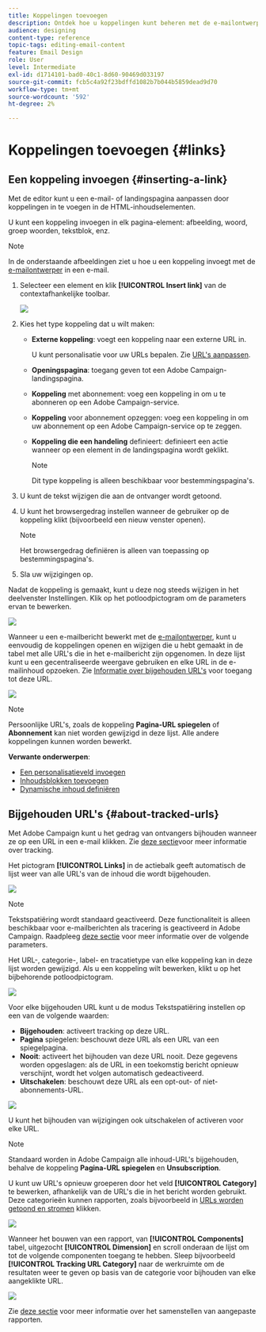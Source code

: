```yaml
---
title: Koppelingen toevoegen
description: Ontdek hoe u koppelingen kunt beheren met de e-mailontwerper.
audience: designing
content-type: reference
topic-tags: editing-email-content
feature: Email Design
role: User
level: Intermediate
exl-id: d1714101-bad0-40c1-8d60-90469d033197
source-git-commit: fcb5c4a92f23bdffd1082b7b044b5859dead9d70
workflow-type: tm+mt
source-wordcount: '592'
ht-degree: 2%

---
```


# Koppelingen toevoegen {#links}

## Een koppeling invoegen {#inserting-a-link}

Met de editor kunt u een e-mail- of landingspagina aanpassen door koppelingen in te voegen in de HTML-inhoudselementen.

U kunt een koppeling invoegen in elk pagina-element: afbeelding, woord, groep woorden, tekstblok, enz.

>[!NOTE]
>
>In de onderstaande afbeeldingen ziet u hoe u een koppeling invoegt met de [e-mailontwerper](../../designing/using/designing-content-in-adobe-campaign.md) in een e-mail.

1. Selecteer een element en klik **[!UICONTROL Insert link]** van de contextafhankelijke toolbar.

   ![](assets/des_insert_link.png)

1. Kies het type koppeling dat u wilt maken:

   * **Externe koppeling**: voegt een koppeling naar een externe URL in.

      U kunt personalisatie voor uw URLs bepalen. Zie [URL&#39;s aanpassen](../../designing/using/using-reusable-content.md#creating-a-content-fragment).

   * **Openingspagina**: toegang geven tot een Adobe Campaign-landingspagina.
   * **Koppeling** met abonnement: voeg een koppeling in om u te abonneren op een Adobe Campaign-service.
   * **Koppeling** voor abonnement opzeggen: voeg een koppeling in om uw abonnement op een Adobe Campaign-service op te zeggen.
   * **Koppeling die een handeling** definieert: definieert een actie wanneer op een element in de landingspagina wordt geklikt.

      >[!NOTE]
      >
      >Dit type koppeling is alleen beschikbaar voor bestemmingspagina&#39;s.

1. U kunt de tekst wijzigen die aan de ontvanger wordt getoond.
1. U kunt het browsergedrag instellen wanneer de gebruiker op de koppeling klikt (bijvoorbeeld een nieuw venster openen).

   >[!NOTE]
   >
   >Het browsergedrag definiëren is alleen van toepassing op bestemmingspagina&#39;s.

1. Sla uw wijzigingen op.

Nadat de koppeling is gemaakt, kunt u deze nog steeds wijzigen in het deelvenster Instellingen. Klik op het potloodpictogram om de parameters ervan te bewerken.

![](assets/des_link_edit.png)

Wanneer u een e-mailbericht bewerkt met de [e-mailontwerper](../../designing/using/designing-content-in-adobe-campaign.md), kunt u eenvoudig de koppelingen openen en wijzigen die u hebt gemaakt in de tabel met alle URL&#39;s die in het e-mailbericht zijn opgenomen. In deze lijst kunt u een gecentraliseerde weergave gebruiken en elke URL in de e-mailinhoud opzoeken. Zie [Informatie over bijgehouden URL&#39;s](#about-tracked-urls) voor toegang tot deze URL.

![](assets/des_link_list.png)

>[!NOTE]
>
>Persoonlijke URL&#39;s, zoals de koppeling **Pagina-URL spiegelen** of **Abonnement** kan niet worden gewijzigd in deze lijst. Alle andere koppelingen kunnen worden bewerkt.

**Verwante onderwerpen**:

* [Een personalisatieveld invoegen](../../designing/using/personalization.md#inserting-a-personalization-field)
* [Inhoudsblokken toevoegen](../../designing/using/personalization.md#adding-a-content-block)
* [Dynamische inhoud definiëren](../../designing/using/personalization.md#defining-dynamic-content-in-an-email)

## Bijgehouden URL&#39;s {#about-tracked-urls}

Met Adobe Campaign kunt u het gedrag van ontvangers bijhouden wanneer ze op een URL in een e-mail klikken. Zie [deze sectie](../../sending/using/tracking-messages.md#about-tracking)voor meer informatie over tracking.

Het pictogram **[!UICONTROL Links]** in de actiebalk geeft automatisch de lijst weer van alle URL&#39;s van de inhoud die wordt bijgehouden.

![](assets/des_links.png)

>[!NOTE]
>
>Tekstspatiëring wordt standaard geactiveerd. Deze functionaliteit is alleen beschikbaar voor e-mailberichten als tracering is geactiveerd in Adobe Campaign. Raadpleeg [deze sectie](../../administration/using/configuring-email-channel.md#tracking-parameters) voor meer informatie over de volgende parameters.

Het URL-, categorie-, label- en tracatietype van elke koppeling kan in deze lijst worden gewijzigd. Als u een koppeling wilt bewerken, klikt u op het bijbehorende potloodpictogram.

![](assets/des_links_tracking.png)

Voor elke bijgehouden URL kunt u de modus Tekstspatiëring instellen op een van de volgende waarden:

* **Bijgehouden**: activeert tracking op deze URL.
* **Pagina** spiegelen: beschouwt deze URL als een URL van een spiegelpagina.
* **Nooit**: activeert het bijhouden van deze URL nooit. Deze gegevens worden opgeslagen: als de URL in een toekomstig bericht opnieuw verschijnt, wordt het volgen automatisch gedeactiveerd.
* **Uitschakelen**: beschouwt deze URL als een opt-out- of niet-abonnements-URL.

![](assets/des_link_tracking_type.png)

U kunt het bijhouden van wijzigingen ook uitschakelen of activeren voor elke URL.

>[!NOTE]
>
>Standaard worden in Adobe Campaign alle inhoud-URL&#39;s bijgehouden, behalve de koppeling **Pagina-URL spiegelen** en **Unsubscription**.

U kunt uw URL&#39;s opnieuw groeperen door het veld **[!UICONTROL Category]** te bewerken, afhankelijk van de URL&#39;s die in het bericht worden gebruikt. Deze categorieën kunnen rapporten, zoals bijvoorbeeld in [URLs worden getoond en stromen](../../reporting/using/urls-and-click-streams.md) klikken.

![](assets/des_link_tracking_category.png)

Wanneer het bouwen van een rapport, van **[!UICONTROL Components]** tabel, uitgezocht **[!UICONTROL Dimension]** en scroll onderaan de lijst om tot de volgende componenten toegang te hebben. Sleep bijvoorbeeld **[!UICONTROL Tracking URL Category]** naar de werkruimte om de resultaten weer te geven op basis van de categorie voor bijhouden van elke aangeklikte URL.

![](assets/des_link_tracking_report.png)

Zie [deze sectie](../../reporting/using/about-dynamic-reports.md) voor meer informatie over het samenstellen van aangepaste rapporten.
